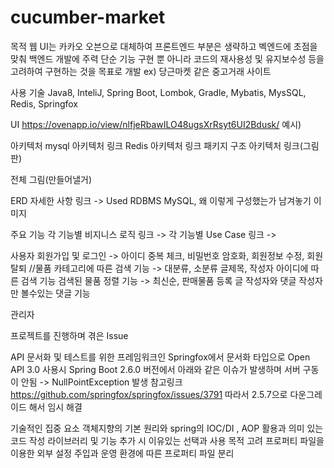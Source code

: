 # cucumber-market
목적
웹 UI는 카카오 오븐으로 대체하여 프론트엔드 부분은 생략하고 벡엔드에 초점을 맞춰 백엔드 개발에 주력
단순 기능 구현 뿐 아니라 코드의 재사용성 및 유지보수성 등을 고려하여 구현하는 것을 목표로 개발
ex) 당근마켓 같은 중고거래 사이트

사용 기술
Java8, InteliJ, Spring Boot, Lombok, Gradle, Mybatis, MysSQL, Redis, Springfox

UI
https://ovenapp.io/view/nlfjeRbawILO48ugsXrRsyt6UI2Bdusk/
예시) 

아키텍처
mysql 아키텍처 링크
Redis 아키텍처 링크
패키지 구조 아키텍처 링크(그림판)

전체 그림(만들어낼거)

ERD
자세한 사항 링크 -> Used RDBMS MySQL, 왜 이렇게 구성했는가 남겨놓기
이미지

주요 기능
각 기능별 비지니스 로직 링크 -> 
각 기능별 Use Case 링크 ->

사용자
회원가입 및 로그인 -> 아이디 중복 체크, 비밀번호 암호화, 회원정보 수정, 회원탈퇴
//물품 카테고리에 따른 검색 기능 -> 대분류, 소분류
글제목, 작성자 아이디에 따른 검색 기능
검색된 물품 정렬 기능 -> 최신순, 
판매물품 등록
글 작성자와 댓글 작성자만 볼수있는 댓글 기능

관리자

프로젝트를 진행하며 겪은 Issue

API 문서화 및 테스트를 위한 프레임워크인 Springfox에서
문서화 타입으로 Open API 3.0 사용시
Spring Boot 2.6.0 버전에서 아래와 같은 이슈가 발생하며 서버 구동이 안됨 -> NullPointException 발생
참고링크 https://github.com/springfox/springfox/issues/3791
따라서 2.5.7으로 다운그레이드 해서 임시 해결

기술적인 집중 요소
객체지향의 기본 원리와 spring의 IOC/DI , AOP 활용과 의미 있는 코드 작성
라이브러리 및 기능 추가 시 이유있는 선택과 사용 목적 고려
프로퍼티 파일을 이용한 외부 설정 주입과 운영 환경에 따른 프로퍼티 파일 분리
